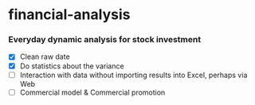 # financial-analysis
### Everyday dynamic analysis for stock investment
- [x] Clean raw date
- [x] Do statistics about the variance
- [ ] Interaction with data without importing results into Excel, perhaps via Web
- [ ] Commercial model & Commercial promotion
